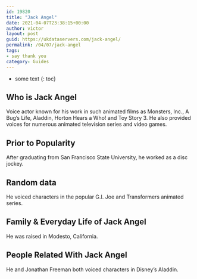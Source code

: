 ```yaml
---
id: 19820
title: "Jack Angel"
date: 2021-04-07T23:38:15+00:00
author: victor
layout: post
guid: https://ukdataservers.com/jack-angel/
permalink: /04/07/jack-angel
tags:
- say thank you
category: Guides
---
```


* some text
{: toc}

## Who is Jack Angel

Voice actor known for his work in such animated films as Monsters, Inc., A Bug&#8217;s Life, Aladdin, Horton Hears a Who! and Toy Story 3. He also provided voices for numerous animated television series and video games.

## Prior to Popularity

After graduating from San Francisco State University, he worked as a disc jockey. 

## Random data

He voiced characters in the popular G.I. Joe and Transformers animated series.

## Family & Everyday Life of Jack Angel

He was raised in Modesto, California.

## People Related With Jack Angel

He and Jonathan Freeman both voiced characters in Disney&#8217;s Aladdin.
 